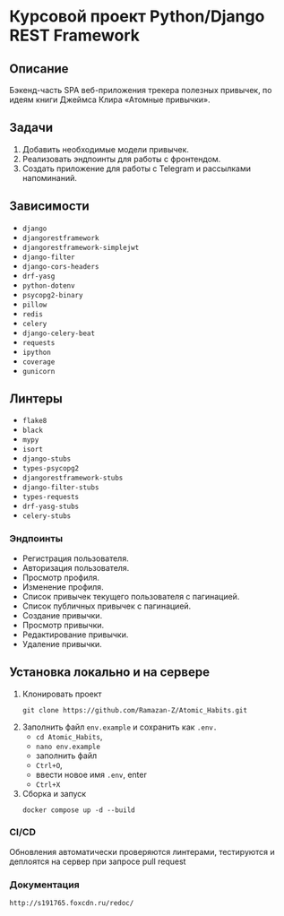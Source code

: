 # Курсовой проект Python/Django REST Framework
## Описание
Бэкенд-часть SPA веб-приложения трекера полезных привычек,
по идеям книги Джеймса Клира «Атомные привычки».
## Задачи
1. Добавить необходимые модели привычек.
2. Реализовать эндпоинты для работы с фронтендом.
3. Создать приложение для работы с Telegram и рассылками напоминаний.
## Зависимости
* `django`
* `djangorestframework`
* `djangorestframework-simplejwt`
* `django-filter`
* `django-cors-headers`
* `drf-yasg`
* `python-dotenv`
* `psycopg2-binary`
* `pillow`
* `redis`
* `celery`
* `django-celery-beat`
* `requests`
* `ipython`
* `coverage`
* `gunicorn`
## Линтеры
* `flake8`
* `black`
* `mypy`
* `isort`
* `django-stubs`
* `types-psycopg2`
* `djangorestframework-stubs`
* `django-filter-stubs`
* `types-requests`
* `drf-yasg-stubs`
* `celery-stubs`
### Эндпоинты
* Регистрация пользователя.
* Авторизация пользователя.
* Просмотр профиля.
* Изменение профиля.
* Список привычек текущего пользователя с пагинацией.
* Список публичных привычек с пагинацией.
* Создание привычки.
* Просмотр привычки.
* Редактирование привычки.
* Удаление привычки.
## Установка локально и на сервере
1. Клонировать проект
	```
	git clone https://github.com/Ramazan-Z/Atomic_Habits.git
	```
2. Заполнить файл `env.example` и сохранить как `.env.`
	* `cd Atomic_Habits`,
	* `nano env.example`
	* заполнить файл
	* `Ctrl+O`,
	* ввести новое имя `.env`, enter
	* `Ctrl+X`
3. Сборка и запуск
	```
	docker compose up -d --build
	```
### CI/CD
Обновления автоматически проверяются линтерами,
тестируются и деплоятся на сервер при запросе
pull request
### Документация
```
http://s191765.foxcdn.ru/redoc/
```
